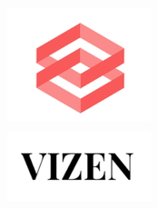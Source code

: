 <br/>
<p align="center">
    <a href="https://sulu.io/" target="_blank">
        <img width="50%" src="img.png" alt="Sulu logo">
    </a>
</p>
<p align="center">
    <a href="https://sulu.io/" target="_blank">
        <img width="50%" src="v.png" alt="Sulu logo">
    </a>
</p>
